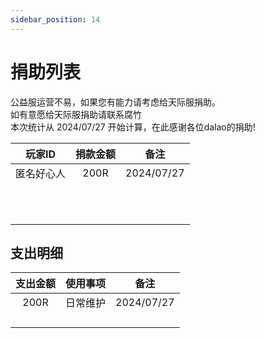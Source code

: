 ```yaml
---
sidebar_position: 14
---
```

# 捐助列表
公益服运营不易，如果您有能力请考虑给天际服捐助。  
如有意愿给天际服捐助请联系腐竹  
本次统计从 2024/07/27 开始计算，在此感谢各位dalao的捐助!  
  
|  玩家ID   |               捐款金额               |                            备注                            |
| :---------: | :----------------------------------: | :--------------------------------------------------------: |
|   匿名好心人 |     200R    |     2024/07/27
|    |          |    
|    |          |    
|    |          |    
|    |          |    
|    |         |    
|    |         |    
|    |         |    
|    |          |    
|   |          |    
|    |          |    
|    |         |   
## 支出明细
|  支出金额   |               使用事项               |                            备注                            |
| :---------: | :----------------------------------: | :--------------------------------------------------------: |
|  200R  |     日常维护    |     2024/07/27
|    |          |    
|    |          |    
|    |          |    
|    |          |   
